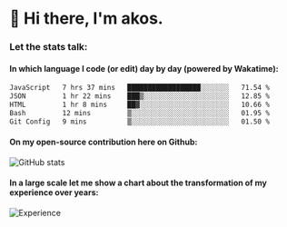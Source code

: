 # 👋 Hi there, I'm akos. 


### Let the stats talk:


#### In which language I code (or edit) day by day (powered by Wakatime): 

<!--START_SECTION:waka-->

```txt
JavaScript   7 hrs 37 mins   ██████████████████░░░░░░░   71.54 %
JSON         1 hr 22 mins    ███▒░░░░░░░░░░░░░░░░░░░░░   12.85 %
HTML         1 hr 8 mins     ██▓░░░░░░░░░░░░░░░░░░░░░░   10.66 %
Bash         12 mins         ▒░░░░░░░░░░░░░░░░░░░░░░░░   01.95 %
Git Config   9 mins          ▒░░░░░░░░░░░░░░░░░░░░░░░░   01.50 %
```

<!--END_SECTION:waka-->

#### On my open-source contribution here on Github:
 
![GitHub stats](https://github-readme-stats.vercel.app/api?username=akosbalasko)

#### In a large scale let me show a chart about the transformation of my experience over years:   

![Experience](https://cr-skills-chart-widget.azurewebsites.net/api/api?username=akosbalasko)
